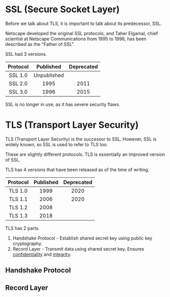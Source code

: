 
# SSL (Secure Socket Layer)

Before we talk about TLS, it is important to talk about its predecessor, SSL.

Netscape developed the original SSL protocols, and Taher Elgamal, chief scientist at Netscape Communications from 1995 to 1998, has been described as the "Father of SSL".

SSL had 3 versions.

|Protocol| Published |Deprecated|
|:------:|:---------:|:--------:|
|SSL 1.0 |Unpublished|          |
|SSL 2.0 |   1995    |   2011   |
|SSL 3.0 |   1996    |   2015   |

SSL is no longer in use, as it has severe security flaws.


# TLS (Transport Layer Security)

TLS (Transport Layer Security) is the successor to SSL. However, SSL is widely known, so SSL is used to refer to TLS too.

These are slightly different protocols. TLS is essentially an improved version of SSL.

TLS has 4 versions that have been released as of the time of writing.

|Protocol|Published|Deprecated|
|:------:|:-------:|:--------:|
|TLS 1.0 |  1999   |   2020   |
|TLS 1.1 |  2006   |   2020   |
|TLS 1.2 |  2008   |          |
|TLS 1.3 |  2018   |          |

TLS has 2 parts.
1. Handshake Protocol - Establish shared secret key using public key cryptography.
2. Record Layer - Transmit data using shared secret key. Ensures [confidentiality](../../../principles%20and%20standards%20of%20infosec/CIA%20triad/CIA%20triad.md#Confidentiality) and [integrity](../../../principles%20and%20standards%20of%20infosec/CIA%20triad/CIA%20triad.md#Integrity).

## Handshake Protocol

## Record Layer
